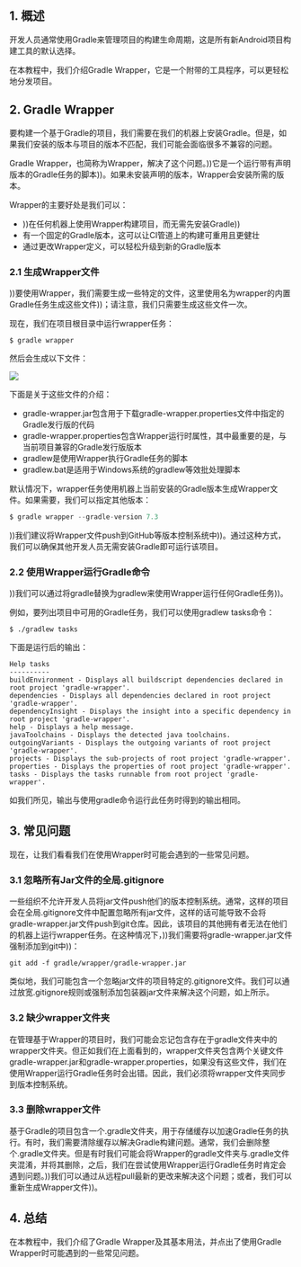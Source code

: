 ## 1. 概述

开发人员通常使用Gradle来管理项目的构建生命周期，这是所有新Android项目构建工具的默认选择。

在本教程中，我们介绍Gradle Wrapper，它是一个附带的工具程序，可以更轻松地分发项目。

## 2. Gradle Wrapper

要构建一个基于Gradle的项目，我们需要在我们的机器上安装Gradle。但是，如果我们安装的版本与项目的版本不匹配，我们可能会面临很多不兼容的问题。

Gradle Wrapper，也简称为Wrapper，解决了这个问题。))它是一个运行带有声明版本的Gradle任务的脚本))。如果未安装声明的版本，Wrapper会安装所需的版本。

Wrapper的主要好处是我们可以：

-   ))在任何机器上使用Wrapper构建项目，而无需先安装Gradle))
-   有一个固定的Gradle版本，这可以让CI管道上的构建可重用且更健壮
-   通过更改Wrapper定义，可以轻松升级到新的Gradle版本

### 2.1 生成Wrapper文件

))要使用Wrapper，我们需要生成一些特定的文件，这里使用名为wrapper的内置Gradle任务生成这些文件))；请注意，我们只需要生成这些文件一次。

现在，我们在项目根目录中运行wrapper任务：

```shell
$ gradle wrapper
```

然后会生成以下文件：

<img src="../gradle-wrapper/assets/img.png">

下面是关于这些文件的介绍：

-   gradle-wrapper.jar包含用于下载gradle-wrapper.properties文件中指定的Gradle发行版的代码
-   gradle-wrapper.properties包含Wrapper运行时属性，其中最重要的是，与当前项目兼容的Gradle发行版版本
-   gradlew是使用Wrapper执行Gradle任务的脚本
-   gradlew.bat是适用于Windows系统的gradlew等效批处理脚本

默认情况下，wrapper任务使用机器上当前安装的Gradle版本生成Wrapper文件。如果需要，我们可以指定其他版本：

```java
$ gradle wrapper --gradle-version 7.3
```

))我们建议将Wrapper文件push到GitHub等版本控制系统中))。通过这种方式，我们可以确保其他开发人员无需安装Gradle即可运行该项目。

### 2.2 使用Wrapper运行Gradle命令

))我们可以通过将gradle替换为gradlew来使用Wrapper运行任何Gradle任务))。

例如，要列出项目中可用的Gradle任务，我们可以使用gradlew tasks命令：

```shell
$ ./gradlew tasks
```

下面是运行后的输出：

```shell
Help tasks
----------
buildEnvironment - Displays all buildscript dependencies declared in root project 'gradle-wrapper'.
dependencies - Displays all dependencies declared in root project 'gradle-wrapper'.
dependencyInsight - Displays the insight into a specific dependency in root project 'gradle-wrapper'.
help - Displays a help message.
javaToolchains - Displays the detected java toolchains.
outgoingVariants - Displays the outgoing variants of root project 'gradle-wrapper'.
projects - Displays the sub-projects of root project 'gradle-wrapper'.
properties - Displays the properties of root project 'gradle-wrapper'.
tasks - Displays the tasks runnable from root project 'gradle-wrapper'.
```

如我们所见，输出与使用gradle命令运行此任务时得到的输出相同。

## 3. 常见问题

现在，让我们看看我们在使用Wrapper时可能会遇到的一些常见问题。

### 3.1 忽略所有Jar文件的全局.gitignore

一些组织不允许开发人员将jar文件push他们的版本控制系统。通常，这样的项目会在全局.gitignore文件中配置忽略所有jar文件，这样的话可能导致不会将gradle-wrapper.jar文件push到git仓库。因此，该项目的其他拥有者无法在他们的机器上运行wrapper任务。在这种情况下，))我们需要将gradle-wrapper.jar文件强制添加到git中))：

```shell
git add -f gradle/wrapper/gradle-wrapper.jar
```

类似地，我们可能包含一个忽略jar文件的项目特定的.gitignore文件。我们可以通过放宽.gitignore规则或强制添加包装器jar文件来解决这个问题，如上所示。

### 3.2 缺少wrapper文件夹

在管理基于Wrapper的项目时，我们可能会忘记包含存在于gradle文件夹中的wrapper文件夹。但正如我们在上面看到的，wrapper文件夹包含两个关键文件gradle-wrapper.jar和gradle-wrapper.properties，如果没有这些文件，我们在使用Wrapper运行Gradle任务时会出错。因此，我们必须将wrapper文件夹同步到版本控制系统。

### 3.3 删除wrapper文件

基于Gradle的项目包含一个.gradle文件夹，用于存储缓存以加速Gradle任务的执行。有时，我们需要清除缓存以解决Gradle构建问题。通常，我们会删除整个.gradle文件夹。但是有时我们可能会将Wrapper的gradle文件夹与.gradle文件夹混淆，并将其删除，之后，我们在尝试使用Wrapper运行Gradle任务时肯定会遇到问题。))我们可以通过从远程pull最新的更改来解决这个问题；或者，我们可以重新生成Wrapper文件))。

## 4. 总结

在本教程中，我们介绍了Gradle Wrapper及其基本用法，并点出了使用Gradle Wrapper时可能遇到的一些常见问题。